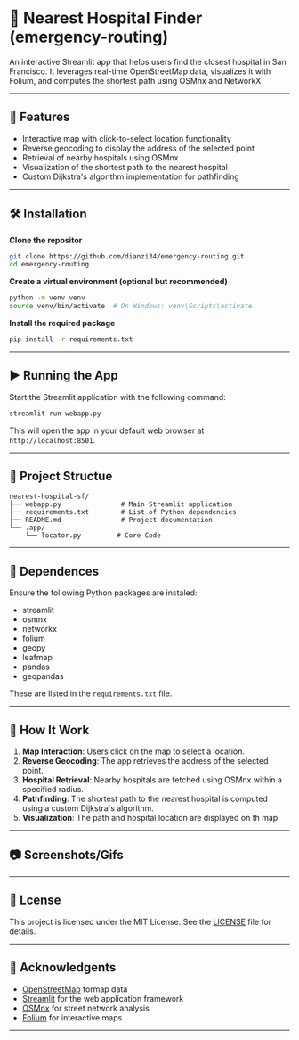 # 🏥 Nearest Hospital Finder (emergency-routing)
An interactive Streamlit app that helps users find the closest hospital in San Francisco. It leverages real-time OpenStreetMap data, visualizes it with Folium, and computes the shortest path using OSMnx and NetworkX

---

## 🚀 Features

- Interactive map with click-to-select location functionality
- Reverse geocoding to display the address of the selected point
- Retrieval of nearby hospitals using OSMnx
- Visualization of the shortest path to the nearest hospital
- Custom Dijkstra's algorithm implementation for pathfinding

---

## 🛠️ Installation

**Clone the repositor**

   ```bash
   git clone https://github.com/dianzi34/emergency-routing.git
   cd emergency-routing
   ```


**Create a virtual environment (optional but recommended)**

   ```bash
   python -m venv venv
   source venv/bin/activate  # On Windows: venv\Scripts\activate
   ```


**Install the required package**

   ```bash
   pip install -r requirements.txt
   ```


---

## ▶️ Running the App

Start the Streamlit application with the following command:


```bash
streamlit run webapp.py
```


This will open the app in your default web browser at `http://localhost:8501`.

---

## 📁 Project Structue


```plaintext
nearest-hospital-sf/
├── webapp.py               # Main Streamlit application     
├── requirements.txt        # List of Python dependencies
├── README.md               # Project documentation
└── .app/
    └── locator.py         # Core Code
```


---

## 📌 Dependences

Ensure the following Python packages are instaled:

- streamlit
- osmnx
- networkx
- folium
- geopy
- leafmap
- pandas
- geopandas

These are listed in the `requirements.txt` file.

---

## 🧭 How It Work

1. **Map Interaction**: Users click on the map to select a location.
2. **Reverse Geocoding**: The app retrieves the address of the selected point.
3. **Hospital Retrieval**: Nearby hospitals are fetched using OSMnx within a specified radius.
4. **Pathfinding**: The shortest path to the nearest hospital is computed using a custom Dijkstra's algorithm.
5. **Visualization**: The path and hospital location are displayed on th map.

---

## 📷 Screenshots/Gifs



---

## 📄 Lcense

This project is licensed under the MIT License. See the [LICENSE](LICENSE) file for details.

---

## 🙌 Acknowledgents

- [OpenStreetMap](https://www.openstreetmap.org/) formap data
- [Streamlit](https://streamlit.io/) for the web application framework
- [OSMnx](https://github.com/gboeing/osmnx) for street network analysis
- [Folium](https://python-visualization.github.io/folium/) for interactive maps

---

